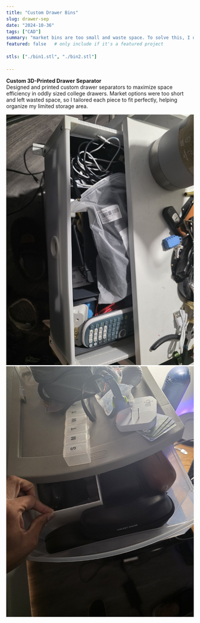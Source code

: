 ```yaml
---
title: "Custom Drawer Bins"
slug: drawer-sep
date: "2024-10-36"
tags: ["CAD"]
summary: "market bins are too small and waste space. To solve this, I designed custom bins"
featured: false   # only include if it's a featured project

stls: ["./bin1.stl", "./bin2.stl"]

---
```


**Custom 3D-Printed Drawer Separator**  
Designed and printed custom drawer separators to maximize space efficiency in oddly sized college drawers. Market options were too short and left wasted space, so I tailored each piece to fit perfectly, helping organize my limited storage area.

![alt text](image_974257.jpg)
![alt text](image_166518.jpg)